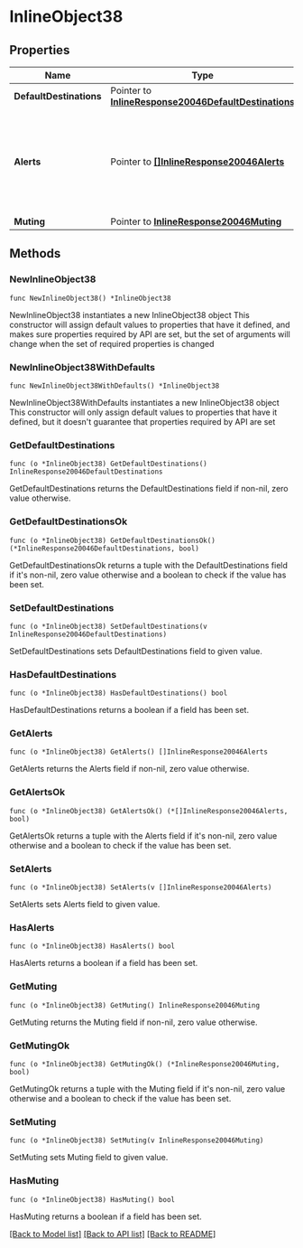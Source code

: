 # InlineObject38

## Properties

Name | Type | Description | Notes
------------ | ------------- | ------------- | -------------
**DefaultDestinations** | Pointer to [**InlineResponse20046DefaultDestinations**](InlineResponse20046DefaultDestinations.md) |  | [optional] 
**Alerts** | Pointer to [**[]InlineResponse20046Alerts**](InlineResponse20046Alerts.md) | Alert-specific configuration for each type. Only alerts that pertain to the network can be updated. | [optional] 
**Muting** | Pointer to [**InlineResponse20046Muting**](InlineResponse20046Muting.md) |  | [optional] 

## Methods

### NewInlineObject38

`func NewInlineObject38() *InlineObject38`

NewInlineObject38 instantiates a new InlineObject38 object
This constructor will assign default values to properties that have it defined,
and makes sure properties required by API are set, but the set of arguments
will change when the set of required properties is changed

### NewInlineObject38WithDefaults

`func NewInlineObject38WithDefaults() *InlineObject38`

NewInlineObject38WithDefaults instantiates a new InlineObject38 object
This constructor will only assign default values to properties that have it defined,
but it doesn't guarantee that properties required by API are set

### GetDefaultDestinations

`func (o *InlineObject38) GetDefaultDestinations() InlineResponse20046DefaultDestinations`

GetDefaultDestinations returns the DefaultDestinations field if non-nil, zero value otherwise.

### GetDefaultDestinationsOk

`func (o *InlineObject38) GetDefaultDestinationsOk() (*InlineResponse20046DefaultDestinations, bool)`

GetDefaultDestinationsOk returns a tuple with the DefaultDestinations field if it's non-nil, zero value otherwise
and a boolean to check if the value has been set.

### SetDefaultDestinations

`func (o *InlineObject38) SetDefaultDestinations(v InlineResponse20046DefaultDestinations)`

SetDefaultDestinations sets DefaultDestinations field to given value.

### HasDefaultDestinations

`func (o *InlineObject38) HasDefaultDestinations() bool`

HasDefaultDestinations returns a boolean if a field has been set.

### GetAlerts

`func (o *InlineObject38) GetAlerts() []InlineResponse20046Alerts`

GetAlerts returns the Alerts field if non-nil, zero value otherwise.

### GetAlertsOk

`func (o *InlineObject38) GetAlertsOk() (*[]InlineResponse20046Alerts, bool)`

GetAlertsOk returns a tuple with the Alerts field if it's non-nil, zero value otherwise
and a boolean to check if the value has been set.

### SetAlerts

`func (o *InlineObject38) SetAlerts(v []InlineResponse20046Alerts)`

SetAlerts sets Alerts field to given value.

### HasAlerts

`func (o *InlineObject38) HasAlerts() bool`

HasAlerts returns a boolean if a field has been set.

### GetMuting

`func (o *InlineObject38) GetMuting() InlineResponse20046Muting`

GetMuting returns the Muting field if non-nil, zero value otherwise.

### GetMutingOk

`func (o *InlineObject38) GetMutingOk() (*InlineResponse20046Muting, bool)`

GetMutingOk returns a tuple with the Muting field if it's non-nil, zero value otherwise
and a boolean to check if the value has been set.

### SetMuting

`func (o *InlineObject38) SetMuting(v InlineResponse20046Muting)`

SetMuting sets Muting field to given value.

### HasMuting

`func (o *InlineObject38) HasMuting() bool`

HasMuting returns a boolean if a field has been set.


[[Back to Model list]](../README.md#documentation-for-models) [[Back to API list]](../README.md#documentation-for-api-endpoints) [[Back to README]](../README.md)



